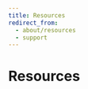 ```yaml
---
title: Resources
redirect_from:
  - about/resources
  - support
---
```


# Resources

<span id="more" />
